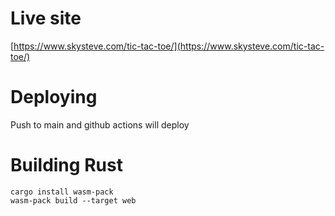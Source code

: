 # Live site

[https://www.skysteve.com/tic-tac-toe/](https://www.skysteve.com/tic-tac-toe/)

# Deploying

Push to main and github actions will deploy

# Building Rust

```
cargo install wasm-pack
wasm-pack build --target web
```
